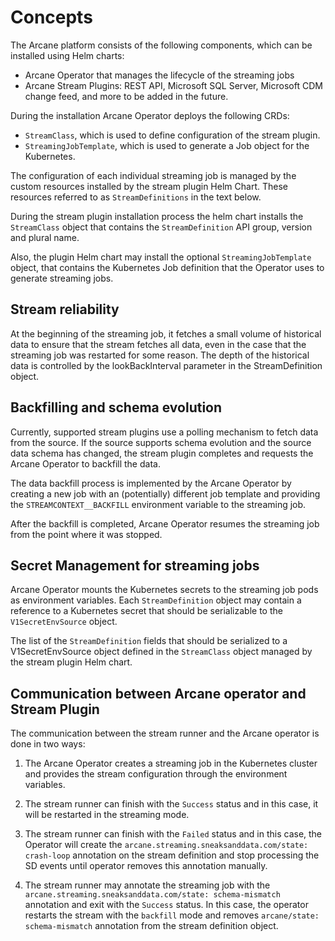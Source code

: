 # Concepts

The Arcane platform consists of the following components, which can be installed using Helm charts:

- Arcane Operator that manages the lifecycle of the streaming jobs
- Arcane Stream Plugins: REST API, Microsoft SQL Server, Microsoft CDM change feed, and more to be added in the future.

During the installation Arcane Operator deploys the following CRDs:
- `StreamClass`, which is used to define configuration of the stream plugin.
- `StreamingJobTemplate`, which is used to generate a Job object for the Kubernetes.

The configuration of each individual streaming job is managed by the custom resources installed
by the stream plugin Helm Chart. These  resources referred to as `StreamDefinitions` in the text below.

During the stream plugin installation process the
helm chart installs the `StreamClass` object that contains the `StreamDefinition` API group, version and plural name.

Also, the plugin Helm chart may install the optional `StreamingJobTemplate` object, that contains the
Kubernetes Job definition that the Operator uses to generate streaming jobs.

## Stream reliability
At the beginning of the streaming job, it fetches a small volume of historical data to ensure that the
stream fetches all data, even in the case that the streaming job was restarted for some reason.
The depth of the historical data is controlled by the lookBackInterval parameter in the StreamDefinition object.

## Backfilling and schema evolution
Currently, supported stream plugins use a polling mechanism to fetch data from the source. If the source supports
schema evolution and the source data schema has changed, the stream plugin
completes and requests the Arcane Operator to backfill the data.

The data backfill process is implemented by the Arcane Operator by creating a new job with
an (potentially) different job template and providing the `STREAMCONTEXT__BACKFILL` environment
variable to the streaming job.

After the backfill is completed, Arcane Operator resumes the streaming job from the point where it was stopped.

## Secret Management for streaming jobs
Arcane Operator mounts the Kubernetes secrets to the streaming job pods as environment variables.
Each `StreamDefinition` object may contain a reference to a Kubernetes
secret that should be serializable to the `V1SecretEnvSource` object.

The list of the `StreamDefinition` fields that should be serialized to a V1SecretEnvSource object
defined in the `StreamClass` object managed by the stream plugin Helm chart.

## Communication between Arcane operator and Stream Plugin
The communication between the stream runner and the Arcane operator is done in two ways:
1. The Arcane Operator creates a streaming job in the Kubernetes cluster and provides the stream configuration
   through the environment variables.
 
2. The stream runner can finish with the `Success` status and in this case, it will be restarted in the streaming mode.
 
3. The stream runner can finish with the `Failed` status and in this case, the Operator will create the
   `arcane.streaming.sneaksanddata.com/state: crash-loop` annotation on the stream definition and stop processing the
   SD events until operator removes this annotation manually.

4. The stream runner may annotate the streaming job with the `arcane.streaming.sneaksanddata.com/state: schema-mismatch`
   annotation and exit with the `Success` status. In this case, the operator restarts the stream with the `backfill` mode
   and removes `arcane/state: schema-mismatch` annotation from the stream definition object.
